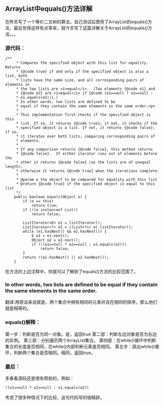 ## ArrayList中equals()方法详解

在昨天写了一个等价二叉树的算法，自己测试后使用了ArrayList的equals()方法，最后觉得这样有点草率，就今天写了这篇详解关于ArrayList的equals()方法。。。

### 源代码：

```
/**
     * Compares the specified object with this list for equality.  Returns
     * {@code true} if and only if the specified object is also a list, both
     * lists have the same size, and all corresponding pairs of elements in
     * the two lists are <i>equal</i>.  (Two elements {@code e1} and
     * {@code e2} are <i>equal</i> if {@code (e1==null ? e2==null :
     * e1.equals(e2))}.) 
     * In other words, two lists are defined to be
     * equal if they contain the same elements in the same order.<p>
     *
     * This implementation first checks if the specified object is this
     * list. If so, it returns {@code true}; if not, it checks if the
     * specified object is a list. If not, it returns {@code false}; if so,
     * it iterates over both lists, comparing corresponding pairs of
     * elements.
     * 
     * If any comparison returns {@code false}, this method returns
     * {@code false}.  If either iterator runs out of elements before the
     * other it returns {@code false} (as the lists are of unequal length);
     * otherwise it returns {@code true} when the iterations complete.
     *
     * @param o the object to be compared for equality with this list
     * @return {@code true} if the specified object is equal to this list
     */
    public boolean equals(Object o) {
        if (o == this)
            return true;
        if (!(o instanceof List))
            return false;

        ListIterator<E> e1 = listIterator();
        ListIterator<?> e2 = ((List<?>) o).listIterator();
        while (e1.hasNext() && e2.hasNext()) {
            E o1 = e1.next();
            Object o2 = e2.next();
            if (!(o1==null ? o2==null : o1.equals(o2)))
                return false;
        }
        return !(e1.hasNext() || e2.hasNext());
    }
```

在方法的上边注释中，你就可以了解到了equals()方法的比较范围了。

### In other words, two lists are defined to be equal if they contain the same elements in the same order.

翻译:用原话来说就是，两个集合中拥有相同的元素并且在相同的排序，那么他们就是相等的。

### equals()解释：

第一步：判断是否为同一对象。是，返回true
第二部：判断左边对象是否为右边的实例。
第三部：分别遍历两个ArrayList集合。
第四部：在while()循环中判断集合的长度是否相同，在while()内部判断元素是否相同。
第五步：跳出while()循环，判断两个集合是否相同。相同，返回true。

### 最后：
多看看源码还是很有帮助的，例如：
```
!(o1==null ? o2==null : o1.equals(o2))
```
考虑了很多种情况下的比较，这句代码写的很精辟。